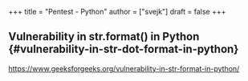 +++
title = "Pentest - Python"
author = ["svejk"]
draft = false
+++

## Vulnerability in str.format() in Python {#vulnerability-in-str-dot-format-in-python}

<https://www.geeksforgeeks.org/vulnerability-in-str-format-in-python/>
